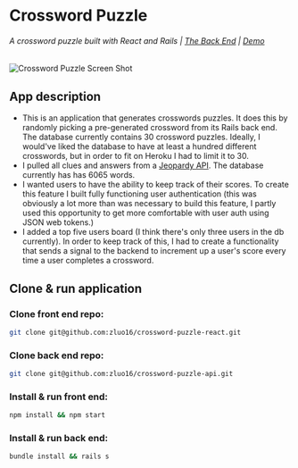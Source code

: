# Crossword Puzzle
###### A crossword puzzle built with React and Rails | [The Back End](https://github.com/zluo16/crossword-puzzle-api) | [Demo](https://crossword-puzzle.herokuapp.com/)

![Crossword Puzzle Screen Shot](https://raw.githubusercontent.com/zluo16/crossword-puzzle-react/public/crossword-puzzle-screen-shot.png)

## App description
- This is an application that generates crosswords puzzles. It does this by
randomly picking a pre-generated crossword from its Rails back end. The database
currently contains 30 crossword puzzles. Ideally, I would've liked the database
to have at least a hundred different crosswords, but in order to fit on Heroku
I had to limit it to 30.
- I pulled all clues and answers from a [Jeopardy API](http://www.jservice.io/). The database currently
has has 6065 words.
- I wanted users to have the ability to keep track of their scores. To create
this feature I built fully functioning user authentication (this was obviously
a lot more than was necessary to build this feature, I partly used this
opportunity to get more comfortable with user auth using JSON web tokens.)
- I added a top five users board (I think there's only three users in the db
currently). In order to keep track of this, I had to create a functionality that
sends a signal to the backend to increment up a user's score every time a user
completes a crossword.

## Clone & run application

### Clone front end repo:
```bash
git clone git@github.com:zluo16/crossword-puzzle-react.git
```

### Clone back end repo:
```bash
git clone git@github.com:zluo16/crossword-puzzle-api.git
```

### Install & run front end:
```bash
npm install && npm start
```

### Install & run back end:
```bash
bundle install && rails s
```
